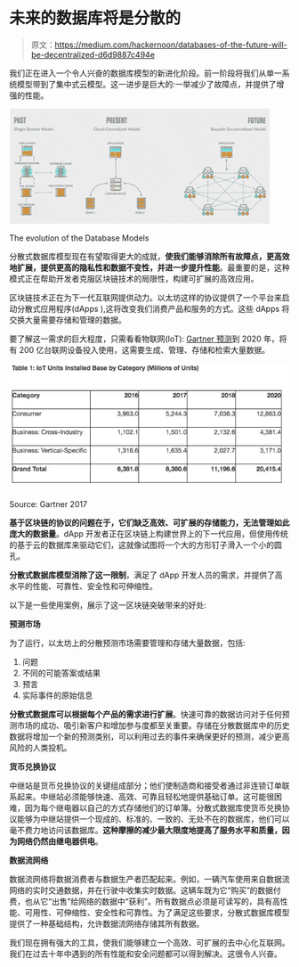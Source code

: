# 未来的数据库将是分散的

> 原文：<https://medium.com/hackernoon/databases-of-the-future-will-be-decentralized-d6d9887c494e>

我们正在进入一个令人兴奋的数据库模型的新进化阶段。前一阶段将我们从单一系统模型带到了集中式云模型。这一进步是巨大的:一举减少了故障点，并提供了增强的性能。

![](img/c1231ebfaa3f244001a3e254161f8766.png)

The evolution of the Database Models

分散式数据库模型现在有望取得更大的成就，**使我们能够消除所有故障点，更高效地扩展，提供更高的隐私性和数据不变性，并进一步提升性能**。最重要的是，这种模式正在帮助开发者克服区块链技术的局限性，构建可扩展的高效应用。

区块链技术正在为下一代互联网提供动力。以太坊这样的协议提供了一个平台来启动分散式应用程序(dApps ),这将改变我们消费产品和服务的方式。这些 dApps 将交换大量需要存储和管理的数据。

要了解这一需求的巨大程度，只需看看物联网(IoT): [Gartner 预测](https://www.gartner.com/newsroom/id/3598917)到 2020 年，将有 200 亿台联网设备投入使用，这需要生成、管理、存储和检索大量数据。

![](img/55bc62d3ba6cb1e2e0bd6c567cca98bb.png)

Source: Gartner 2017

**基于区块链的协议的问题在于，它们缺乏高效、可扩展的存储能力，无法管理如此庞大的数据量**。dApp 开发者正在区块链上构建世界上的下一代应用，但使用传统的基于云的数据库来驱动它们，这就像试图将一个大的方形钉子滑入一个小的圆孔。

**分散式数据库模型消除了这一限制**，满足了 dApp 开发人员的需求，并提供了高水平的性能、可靠性、安全性和可伸缩性。

以下是一些使用案例，展示了这一区块链突破带来的好处:

**预测市场**

为了运行，以太坊上的分散预测市场需要管理和存储大量数据，包括:

1.  问题
2.  不同的可能答案或结果
3.  预言
4.  实际事件的原始信息

**分散式数据库可以根据每个产品的需求进行扩展**。快速可靠的数据访问对于任何预测市场的成功、吸引新客户和增加参与度都至关重要。存储在分散数据库中的历史数据将增加一个新的预测类别，可以利用过去的事件来确保更好的预测，减少更高风险的人类投机。

**货币兑换协议**

中继站是货币兑换协议的关键组成部分；他们使制造商和接受者通过非连锁订单联系起来。中继站必须能够快速、高效、可靠且轻松地提供基础订单。这可能很困难，因为每个继电器以自己的方式存储他们的订单簿。分散式数据库使货币兑换协议能够为中继站提供一个现成的、标准的、一致的、无处不在的数据库，他们可以毫不费力地访问该数据库。**这种摩擦的减少最大限度地提高了服务水平和质量，因为网络仍然由继电器供电**。

**数据流网络**

数据流网络将数据消费者与数据生产者匹配起来。例如，一辆汽车使用来自数据流网络的实时交通数据，并在行驶中收集实时数据。这辆车既为它“购买”的数据付费，也从它“出售”给网络的数据中“获利”。所有数据点必须是可读写的，具有高性能、可用性、可伸缩性、安全性和可靠性。为了满足这些要求，分散式数据库模型提供了一种基础结构，允许数据流网络存储其所有数据。

我们现在拥有强大的工具，使我们能够建立一个高效、可扩展的去中心化互联网。我们在过去十年中遇到的所有性能和安全问题都可以得到解决。这很令人兴奋。